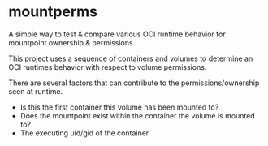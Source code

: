 # mountperms
A simple way to test &amp; compare various OCI runtime behavior for mountpoint ownership &amp; permissions.


This project uses a sequence of containers and volumes to determine an OCI runtimes behavior with respect to volume permissions.

There are several factors that can contribute to the permissions/ownership seen at runtime. 

- Is this the first container this volume has been mounted to?
- Does the mountpoint exist within the container the volume is mounted to?
- The executing uid/gid of the container

